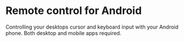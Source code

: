 # Remote control for Android

Controlling your desktops cursor and keyboard input with your Android phone.
Both desktop and mobile apps required.
